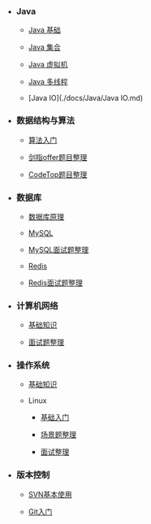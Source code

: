 - ### Java

  - [Java 基础](./docs/Java/Java基础.md)

  - [Java 集合](./docs/Java/Java集合.md)

  - [Java 虚拟机](./docs/Java/JVM.md)

  - [Java 多线程](./docs/Java/Java多线程.md)

  - [Java IO](./docs/Java/Java IO.md)

    

- ### 数据结构与算法

  - [算法入门](./docs/算法/算法入门.md)

  - [剑指offer题目整理](./docs/算法/剑指Offer.md)

  - [CodeTop题目整理](./docs/算法/CodeTop.md)

    

- ### 数据库

  - [数据库原理](./docs/数据库/数据库原理.md)

  - [MySQL](./docs/数据库/MySQL.md)

  - [MySQL面试题整理](./docs/数据库/MySQL面试题.md)

  - [Redis](./docs/数据库/Redis.md)

  - [Redis面试题整理](./docs/数据库/Redis面试题.md)

    

- ### 计算机网络

  - [基础知识](./docs/计算机网络/基础知识.md)

  - [面试题整理](./docs/计算机网络/面试题整理.md)

    

- ### 操作系统

  - [基础知识](./docs/操作系统/基础知识.md)

  - Linux

    - [基础入门](./docs/操作系统/Linux基础入门.md)

    - [场景题整理](./docs/操作系统/场景题整理.md)

    - [面试整理](./docs/操作系统/面试整理.md)

      

- ### 版本控制

  - [SVN基本使用](./docs/版本控制/SVN基本使用)

  - [Git入门](./docs/版本控制/Git基本使用.md)

    